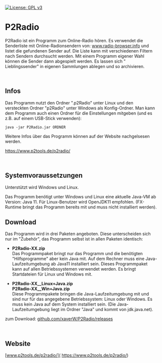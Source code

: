 [![License: GPL v3](https://img.shields.io/badge/License-GPL%20v3-blue.svg)](http://www.gnu.org/licenses/gpl-3.0)

# P2Radio

P2Radio ist ein Programm zum Online-Radio hören. Es verwendet die Senderliste mit Online-Radionsendern
von: www.radio-browser.info und listet die gefundenen Sender auf. Die Liste kann mit verschiedenen Filtern nach Sendern
durchsucht werden. Mit einem Programm eigener Wahl können die Sender dann abgespielt werden. Es lassen sich "
Lieblingssender" in eigenen Sammlungen ablegen und so archivieren.

<br />

## Infos

Das Programm nutzt den Ordner ".p2Radio" unter Linux und den versteckten Ordner "p2Radio" unter Windows als
Konfig-Ordner. Man kann dem Programm auch einen Ordner für die Einstellungen mitgeben (und es z.B. auf einem USB-Stick
verwenden):

```
java -jar P2Radio.jar ORDNER 
```

Weitere Infos über das Programm können auf der Website nachgelsesen werden.

https://www.p2tools.de/p2radio/

<br />

## Systemvoraussetzungen

Unterstützt wird Windows und Linux.

Das Programm benötigt unter Windows und Linux eine aktuelle Java-VM ab Version: Java 11. Für Linux-Benutzer wird
OpenJDK11 empfohlen. (FX-Runtime bringt das Programm bereits mit und muss nicht installiert werden).

## Download

Das Programm wird in drei Paketen angeboten. Diese unterscheiden sich nur im "Zubehör", das Programm selbst ist in allen
Paketen identisch:

- **P2Radio-XX.zip**  
  Das Programmpaket bringt nur das Programm und die benötigten "Hilfsprogramme" aber kein Java mit. Auf dem Rechner muss
  eine Java-Laufzeitumgebung ab Java11 installiert sein. Dieses Programmpaket kann auf allen Betriebssystemen verwendet
  werden. Es bringt Startdateien für Linux und Windows mit.

- **P2Radio-XX__Linux+Java.zip**  
  **P2Radio-XX__Win+Java.zip**  
  Diese Programmpakete bringen die Java-Laufzeitumgebung mit und sind nur für das angegebene Betriebssystem: Linux oder
  Windows. Es muss kein Java auf dem System installiert sein. (Die Java-Laufzeitumgebung liegt im Ordner "Java" und
  kommt von jdk.java.net).

zum Download: [github.com/xaverW/P2Radio/releases](https://github.com/xaverW/P2Radio/releases)

<br />

## Website

[www.p2tools.de/p2radio/]( https://www.p2tools.de/p2radio/)

